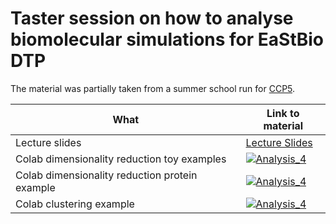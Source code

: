# Taster session on how to analyse biomolecular simulations for EaStBio DTP

The material was partially taken from a summer school run for [CCP5](https://github.com/CCPBioSim/CCP5_Simulation_of_BioMolecules/).

| What | Link to material|
|------|-----------------|
|Lecture slides | [Lecture Slides](https://github.com/ppxasjsm/East_Bio/blob/main/Simulation_analysis/DR_Clustering.pdf)       |
|Colab dimensionality reduction toy examples|  [![Analysis_4](https://colab.research.google.com/assets/colab-badge.svg)](https://colab.research.google.com/github/ppxasjsm/East_Bio/blob/main/Simulation_analysis/1_DR_part1.ipynb) |
|Colab dimensionality reduction protein example |  [![Analysis_4](https://colab.research.google.com/assets/colab-badge.svg)](https://colab.research.google.com/github/ppxasjsm/East_Bio/blob/main/Simulation_analysis/2_DR_part2.ipynb)|
|Colab clustering example |  [![Analysis_4](https://colab.research.google.com/assets/colab-badge.svg)](https://colab.research.google.com/github/ppxasjsm/East_Bio/blob/main/Simulation_analysis/3_clustering.ipynb)|
